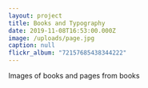 ```yaml
---
layout: project
title: Books and Typography
date: 2019-11-08T16:53:00.000Z
image: /uploads/page.jpg
caption: null
flickr_album: "72157685438344222"
---
```


Images of books and pages from books
